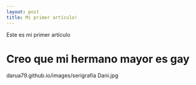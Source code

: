 ```yaml
---
layout: post
title: Mi primer artículo!
---
```


Este es mi primer artículo

# Creo que mi hermano mayor es gay

darua79.github.io/images/serigrafía Dani.jpg
